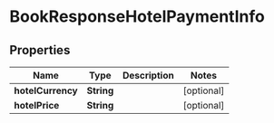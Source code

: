 
# BookResponseHotelPaymentInfo

## Properties
Name | Type | Description | Notes
------------ | ------------- | ------------- | -------------
**hotelCurrency** | **String** |  |  [optional]
**hotelPrice** | **String** |  |  [optional]



